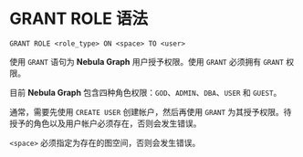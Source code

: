 # GRANT ROLE 语法

```ngql
GRANT ROLE <role_type> ON <space> TO <user>
```

使用 `GRANT` 语句为 **Nebula Graph** 用户授予权限。使用 `GRANT` 必须拥有 `GRANT` 权限。

目前 **Nebula Graph** 包含四种角色权限：`GOD`、`ADMIN`、`DBA`、`USER` 和 `GUEST`。

通常，需要先使用 `CREATE USER` 创建帐户，然后再使用 `GRANT` 为其授予权限。待授予的角色以及用户帐户必须存在，否则会发生错误。

`<space>` 必须指定为存在的图空间，否则会发生错误。
